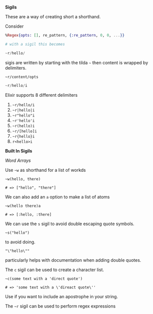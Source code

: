 **Sigils**

These are a way of creating short a shorthand.

Consider

```Elixir
%Regex{opts: [], re_pattern, {:re_pattern, 0, 0, ...}}

# with a sigil this becomes

~r/hello/
```


sigis are written by starting with the tilda `~` then content is wrapped by delimiters.

`~r/content/opts`


```Elixir
~r/hello/i
```

Elixir supports 8 different delimiters

1. `~r/hello/i`
2. `~r|hello|i`
3. `~r"hello"i`
4. `~r'hello'i`
5. `~r(hello)i`
6. `~r/[hello]i`
7. `~r{hello}i`
8. `r<hello>i`

**Built In Sigils**

*Word Arrays*

Use `~w` as shorthand for a list of workds

`~w(hello, there)`

`# => ["hello", "there"]`

We can also add an `a` option to make a list of atoms

`~w(hello there)a`

`# => [:hello, :there]`

We can use the `s` sigil to avoid double escaping quote symbols.

`~s("hello")`

to avoid doing.

`"\"hello\""`


particularly helps with documentation when adding double quotes.

The `c` sigil can be used to create a character list.

`~c(some text with a 'direct quote')`

`# => 'some text with a \'direact quote\''`

Use if you want to include an apostrophe in your string.

The `~r` sigil can be used to perform regex expressions
